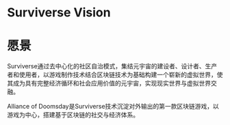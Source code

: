 # Surviverse Vision 

# 愿景

Surviverse通过去中心化的社区自治模式，集结元宇宙的建设者、设计者、生产者和使用者，以游戏制作技术结合区块链技术为基础构建一个崭新的虚拟世界，使其成为具有完整经济循环和社会应用价值的元宇宙，实现现实世界与虚拟世界交融。 

Alliance of Doomsday是Surviverse技术沉淀对外输出的第一款区块链游戏，以游戏为中心，搭建基于区块链的社交与经济体系。